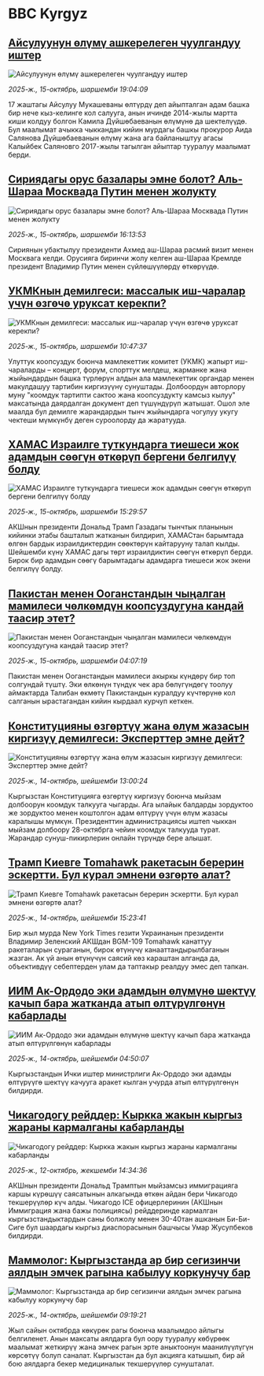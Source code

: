 # BBC Kyrgyz## [Айсулуунун өлүмү ашкерелеген чуулгандуу иштер](https://www.bbc.com/kyrgyz/articles/cn7ey56rxz0o?at_medium=RSS&at_campaign=rss?at_campaign=githubrss)![Айсулуунун өлүмү ашкерелеген чуулгандуу иштер](https://ichef.bbci.co.uk/ace/ws/240/cpsprodpb/43e4/live/8cfaac60-a9f7-11f0-b2a1-6f537f66f9aa.jpg)_2025-ж., 15-октябрь, шаршемби 19:04:09_17 жаштагы Айсулуу Мукашеваны өлтүрдү деп айыпталган адам башка бир нече кыз-келинге кол салууга, анын ичинде 2014-жылы мартта киши колдуу болгон Камила Дүйшөбаеванын өлүмүнө да шектелүүдө. Бул маалымат ачыкка чыккандан кийин мурдагы башкы прокурор Аида Салянова Дүйшөбаеванын өлүмү жана ага байланыштуу агасы Калыйбек Саляновго 2017-жылы тагылган айыптар тууралуу маалымат берди.## [Сириядагы орус базалары эмне болот? Аль-Шараа Москвада Путин менен жолукту](https://www.bbc.com/kyrgyz/articles/cyv8y19rjnyo?at_medium=RSS&at_campaign=rss?at_campaign=githubrss)![Сириядагы орус базалары эмне болот? Аль-Шараа Москвада Путин менен жолукту](https://ichef.bbci.co.uk/ace/ws/240/cpsprodpb/538e/live/38ebee90-a9bb-11f0-8da2-811fba9518ff.jpg)_2025-ж., 15-октябрь, шаршемби 16:13:53_Сириянын убактылуу президенти Ахмед аш-Шараа расмий визит менен Москвага келди. Орусияга биринчи жолу келген аш-Шараа Кремлде президент Владимир Путин менен сүйлөшүүлөрдү өткөрүүдө.## [УКМКнын демилгеси: массалык иш-чаралар үчүн өзгөчө уруксат керекпи?](https://www.bbc.com/kyrgyz/articles/c397lpedlv2o?at_medium=RSS&at_campaign=rss?at_campaign=githubrss)![УКМКнын демилгеси: массалык иш-чаралар үчүн өзгөчө уруксат керекпи?](https://ichef.bbci.co.uk/ace/ws/240/cpsprodpb/3f31/live/306c92a0-a9b2-11f0-aa13-0b0479f6f42a.jpg)_2025-ж., 15-октябрь, шаршемби 10:47:37_Улуттук коопсуздук боюнча мамлекеттик комитет (УКМК) жапырт иш-чараларды – концерт, форум, спорттук мелдеш, жарманке жана жыйындардын башка түрлөрүн алдын ала мамлекеттик органдар менен макулдашуу тартибин киргизүүнү сунуштады. Долбоордун авторлору муну "коомдук тартипти сактоо жана коопсуздукту камсыз кылуу" максатында даярдалган документ деп түшүндүрүп жатышат. Ошол эле маалда  бул демилге жарандардын тынч жыйындарга чогулуу укугу чектеши мүмкүнбү деген суроолорду да жаратууда.## [ХАМАС Израилге туткундарга тиешеси жок адамдын сөөгүн өткөрүп бергени белгилүү болду](https://www.bbc.com/kyrgyz/articles/c8x1e7j74nro?at_medium=RSS&at_campaign=rss?at_campaign=githubrss)![ХАМАС Израилге туткундарга тиешеси жок адамдын сөөгүн өткөрүп бергени белгилүү болду](https://ichef.bbci.co.uk/ace/ws/240/cpsprodpb/6683/live/48fb5ab0-a99c-11f0-b741-177e3e2c2fc7.jpg)_2025-ж., 15-октябрь, шаршемби 15:29:57_АКШнын президенти Дональд Трамп Газадагы тынчтык планынын кийинки этабы башталып жатканын билдирип, ХАМАСтан барымтада өлгөн бардык израилдиктердин сөөктөрүн кайтарууну талап кылды. Шейшемби күнү ХАМАС дагы төрт израилдиктин сөөгүн өткөрүп берди.  Бирок бир адамдын сөөгү барымтадагы адамдарга тиешеси жок экени белгилүү болду.## [Пакистан менен Ооганстандын чыңалган мамилеси чөлкөмдүн коопсуздугуна кандай таасир этет?](https://www.bbc.com/kyrgyz/articles/cp8elm5m5e7o?at_medium=RSS&at_campaign=rss?at_campaign=githubrss)![Пакистан менен Ооганстандын чыңалган мамилеси чөлкөмдүн коопсуздугуна кандай таасир этет?](https://ichef.bbci.co.uk/ace/ws/240/cpsprodpb/118b/live/c7ef2630-a834-11f0-9f09-57500e5dbf06.jpg)_2025-ж., 15-октябрь, шаршемби 04:07:19_Пакистан менен Ооганстандын мамилеси акыркы күндөрү бир топ солгундай түштү. Эки өлкөнүн түндүк чек ара бөлүгүндөгү тоолуу аймактарда Талибан өкмөтү Пакистандын куралдуу күчтөрүнө кол салганын ырастагандан кийин кырдаал курчуп кеткен.## [Конституцияны өзгөртүү жана өлүм жазасын киргизүү демилгеси: Эксперттер эмне дейт?](https://www.bbc.com/kyrgyz/articles/c8drjp5emj9o?at_medium=RSS&at_campaign=rss?at_campaign=githubrss)![Конституцияны өзгөртүү жана өлүм жазасын киргизүү демилгеси: Эксперттер эмне дейт?](https://ichef.bbci.co.uk/ace/ws/240/cpsprodpb/364e/live/ff63f7b0-a8f9-11f0-911e-e9f647aaa71b.jpg)_2025-ж., 14-октябрь, шейшемби 13:00:24_Кыргызстан Конституцияга өзгөртүү киргизүү боюнча мыйзам долбоорун коомдук талкууга чыгарды. Ага ылайык балдарды зордуктоо же зордуктоо менен коштолгон адам өлтүрүү үчүн өлүм жазасы каралышы мүмкүн. Президенттин администрациясы иштеп чыккан мыйзам долбоору 28-октябрга чейин коомдук талкууда турат. Жарандар сунуш-пикирлерин онлайн түрүндө бере алышат.## [Трамп Киевге Tomahawk ракетасын берерин эскертти. Бул курал эмнени өзгөртө алат? ](https://www.bbc.com/kyrgyz/articles/cgjd44x71ddo?at_medium=RSS&at_campaign=rss?at_campaign=githubrss)![Трамп Киевге Tomahawk ракетасын берерин эскертти. Бул курал эмнени өзгөртө алат? ](https://ichef.bbci.co.uk/ace/ws/240/cpsprodpb/92ae/live/bc4bae70-a84d-11f0-928c-71dbb8619e94.jpg)_2025-ж., 14-октябрь, шейшемби 15:23:41_Бир жыл мурда New York Times гезити Украинанын президенти Владимир Зеленский АКШдан BGM-109 Tomahawk канаттуу ракеталарын сураганын, бирок өтүнүчү канааттандырылбаганын жазган. Ак үй анын өтүнүчүн саясий көз караштан алганда да, объективдүү себептерден улам да таптакыр реалдуу эмес деп тапкан.## [ИИМ Ак-Ордодо эки адамдын өлүмүнө шектүү качып бара жатканда атып өлтүрүлгөнүн кабарлады](https://www.bbc.com/kyrgyz/articles/ce8z0evg32zo?at_medium=RSS&at_campaign=rss?at_campaign=githubrss)![ИИМ Ак-Ордодо эки адамдын өлүмүнө шектүү качып бара жатканда атып өлтүрүлгөнүн кабарлады](https://ichef.bbci.co.uk/ace/ws/240/cpsprodpb/bfc2/live/1fffcf80-a8b9-11f0-92db-77261a15b9d2.jpg)_2025-ж., 14-октябрь, шейшемби 04:50:07_Кыргызстандын Ички иштер министрлиги Ак-Ордодо эки адамды өлтүрүүгө шектүү качууга аракет кылган учурда атып өлтүрүлгөнүн билдирди.## [Чикагодогу рейддер: Кыркка жакын кыргыз жараны кармалганы кабарланды](https://www.bbc.com/kyrgyz/articles/c75q26exgqko?at_medium=RSS&at_campaign=rss?at_campaign=githubrss)![Чикагодогу рейддер: Кыркка жакын кыргыз жараны кармалганы кабарланды](https://ichef.bbci.co.uk/ace/ws/240/cpsprodpb/7708/live/00b1fed0-a505-11f0-92db-77261a15b9d2.jpg)_2025-ж., 12-октябрь, жекшемби 14:34:36_АКШнын президенти Дональд Трамптын мыйзамсыз иммиграцияга каршы күрөшүү саясатынын алкагында өткөн айдан бери Чикагодо текшерүүлөр күч алды. Чикагодо ICE офицерлеринин (АКШнын Иммиграция жана бажы полициясы) рейддеринде кармалган кыргызстандыктардын саны болжолу менен 30-40тан ашканын Би-Би-Сиге бул шаардагы кыргыз диаспорасынын башчысы Умар Жусупбеков билдирди.## [Маммолог: Кыргызстанда ар бир сегизинчи аялдын эмчек рагына кабылуу коркунучу бар](https://www.bbc.com/kyrgyz/articles/c8exzx3rnedo?at_medium=RSS&at_campaign=rss?at_campaign=githubrss)![Маммолог: Кыргызстанда ар бир сегизинчи аялдын эмчек рагына кабылуу коркунучу бар](https://ichef.bbci.co.uk/ace/ws/240/cpsprodpb/1139/live/8c5793e0-a5ec-11f0-92db-77261a15b9d2.jpg)_2025-ж., 14-октябрь, шейшемби 09:19:21_Жыл сайын октябрда көкүрөк рагы боюнча маалымдоо айлыгы белгиленет. Анын максаты аялдарга бул оору тууралуу көбүрөөк маалымат жеткирүү жана эмчек рагын эрте аныктоонун маанилүүлүгүн көрсөтүү болуп саналат. Кыргызстан да бул акцияга катышып, бир ай бою аялдарга бекер медициналык текшерүүлөр сунушталат.